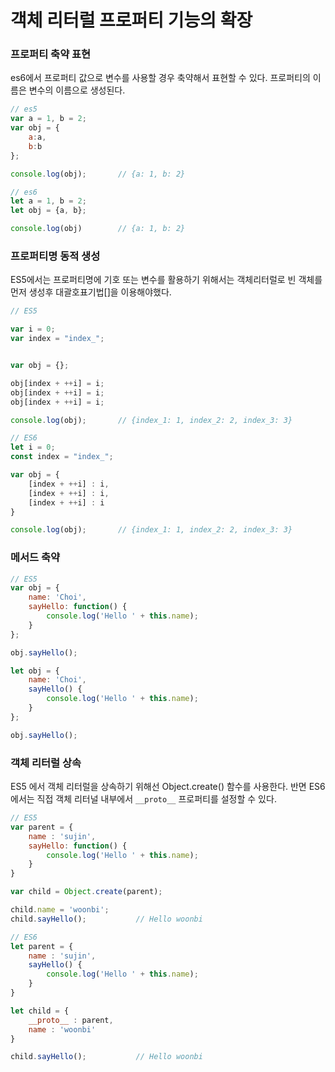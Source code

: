 # 객체 리터럴 프로퍼티 기능의 확장



### 프로퍼티 축약 표현

es6에서 프로퍼티 값으로 변수를 사용할 경우 축약해서 표현할 수 있다. 프로퍼티의 이름은 변수의 이름으로 생성된다. 

``` javascript
// es5
var a = 1, b = 2; 
var obj = {
    a:a,
    b:b
};

console.log(obj);		// {a: 1, b: 2}

// es6
let a = 1, b = 2; 
let obj = {a, b};

console.log(obj)		// {a: 1, b: 2}
```





### 프로퍼티명 동적 생성

ES5에서는 프로퍼티명에 기호 또는 변수를 활용하기 위해서는 객체리터럴로 빈 객체를 먼저 생성후 대괄호표기법[]을 이용해야했다.  

``` javascript
// ES5 

var i = 0;
var index = "index_";


var obj = {};

obj[index + ++i] = i;
obj[index + ++i] = i;
obj[index + ++i] = i;

console.log(obj);		// {index_1: 1, index_2: 2, index_3: 3}
```

```javascript
// ES6
let i = 0;
const index = "index_";

var obj = {
    [index + ++i] : i,
    [index + ++i] : i,
    [index + ++i] : i
}

console.log(obj);		// {index_1: 1, index_2: 2, index_3: 3}
```





### 메서드 축약

``` javascript
// ES5
var obj = {
    name: 'Choi',
    sayHello: function() {
        console.log('Hello ' + this.name);
    }
};

obj.sayHello();
```

``` javascript
let obj = {
    name: 'Choi',
    sayHello() {
        console.log('Hello ' + this.name);
    }
};

obj.sayHello();
```





###  객체 리터럴 상속

ES5 에서 객체 리터럴을 상속하기 위해선 Object.create() 함수를 사용한다.  반면 ES6에서는 직접 객체 리터널 내부에서 `__proto__` 프로퍼티를 설정할 수 있다. 

``` javascript
// ES5
var parent = {
    name : 'sujin',
    sayHello: function() {
        console.log('Hello ' + this.name);
    }    
}

var child = Object.create(parent);

child.name = 'woonbi';
child.sayHello();			// Hello woonbi
```

``` javascript
// ES6
let parent = {
    name : 'sujin',
    sayHello() {
        console.log('Hello ' + this.name);
    }    
}

let child = {
    __proto__ : parent,
    name : 'woonbi'
}

child.sayHello();			// Hello woonbi
```



















